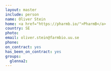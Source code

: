 ```yaml
---
layout: master
include: person
name: Oliver Stein 
home: <a href="https://pharmb.io/">PharmB</a>
country: SE
photo:
email: oliver.stein@farmbio.uu.se
phone:
on_contract: yes
has_been_on_contract: yes
groups:
  glenna2:   
---
```

